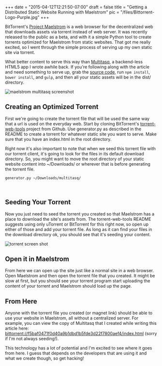 
+++
date = "2015-04-12T12:21:50-07:00"
draft = false
title = "Getting a Distributed Static Website Running with Maelstrom"
pic = "/files/Bittorrent-Logo-Purple.jpg"
+++

<p>BitTorrent's <a href="http://project-maelstrom.bittorrent.com/">Project Maelstrom</a> is a web browser for the decentralized web that downloads assets via torrent instead of web server.  It was recently released to the public as a beta, and with it a simple Python tool to create torrents optimized for Maelstrom from static websites.  That got me really excited, so I went through the simple process of serving up my own static site via torrent.</p>

<p>What better content to serve this way than <a href="http://multitasq.com/">Multitasq</a>, a backend-less HTML5 app I wrote awhile back.  If you're following along with the article and need something to serve up, grab the <a href="git@github.com:justinmc/multitasq.git">source code</a>, run <code>npm install</code>, <code>bower install</code>, and <code>gulp</code>, and then all your static assets will be in the dist/ directory.</p>

<p><img src="http://justinmccandless.com/img/posts/maelstrom/browser.png" alt="maelstrom multitasq screenshot" /></p>

<h2 id="creatinganoptimizedtorrent">Creating an Optimized Torrent</h2>

<p>First we're going to create the torrent file that will be used the same way that a url is used on the everyday web.  Start by cloning BitTorrent's <a href="https://github.com/bittorrent/torrent-web-tools">torrent-web-tools</a> project from Github.  Use generator.py as described in the README to create a torrent for whatever static site you want to serve.  Make sure that you have an index.html in the root directory.</p>

<p>Right now it's also important to note that when we seed this torrent file with our torrent client, it's going to look for the files in its default download directory.  So, you might want to move the root directory of your static website content into ~/Downloads/ or wherever that is before generating the torrent file.</p>

<pre><code>generator.py ~/Downloads/multitasq/
</code></pre>

<p><br></p>

<h2 id="seedingyourtorrent">Seeding Your Torrent</h2>

<p>Now you just need to seed the torrent you created so that Maelstrom has a place to download the site's assets from.  The torrent-web-tools README suggests using only uTorrent or BitTorrent for this right now, so open up either of those and add your torrent file.  As long as it can find your files in the download directory ok, you should see that it's seeding your content.</p>

<p><img src="http://justinmccandless.com/img/posts/maelstrom/torrent.png" alt="torrent screen shot" /></p>

<h2 id="openitinmaelstrom">Open it in Maelstrom</h2>

<p>From here we can open up the site just like a normal site in a web browser.  Open Maelstrom and then open the torrent file that you created.  It might be slow at first, but you should see your torrent program start uploading the content of your torrent and Maelstrom should load up the page.</p>

<h2 id="fromhere">From Here</h2>

<p>Anyone with the torrent file you created (or magnet link) should be able to use your website in Maelstrom, all without a centralized server.  For example, you can view the copy of Multitasq that I created while writing this article here: <a href="bittorrent://f5baf0471f0d40a9b1dbd1b5fde3d22f7800aef4/index.html">bittorrent://f5baf0471f0d40a9b1dbd1b5fde3d22f7800aef4/index.html</a> (sorry if I'm not always seeding!).</p>

<p>This technology has a lot of potential and I'm excited to see where it goes from here.  I guess that depends on the developers that are using it and what we create though, so get hacking!</p>